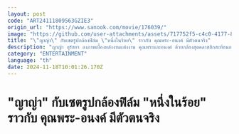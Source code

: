 ```yaml
---
layout: post
code: "ART24111809563GZIE3"
origin_url: "https://www.sanook.com/movie/176039/"
image: "https://github.com/user-attachments/assets/717752f5-c4c0-4177-8e94-2b212fcf6f88"
title: "\"ญาญ่า\" กับเซตรูปกล้องฟิล์ม \"หนึ่งในร้อย\" ราวกับ คุณพระ-อนงค์ มีตัวตนจริง"
description: "ญาญ่า อุรัสยา ลงภาพเบื้องหลังงานแต่งงาน คุณพระและอนงค์ ด้วยกล้องสุดคลาสสิกสะท้อนกลิ่นอายในอดีตเหมือนพาทุกคนย้อนเวลา เห็นแล้วนึกถึงอัลบั้มภาพงานแต่งพ่อ-แม่"
category: "ENTERTAINMENT"
language: "th"
date: 2024-11-18T10:01:26.170Z
---
```


# "ญาญ่า" กับเซตรูปกล้องฟิล์ม "หนึ่งในร้อย" ราวกับ คุณพระ-อนงค์ มีตัวตนจริง